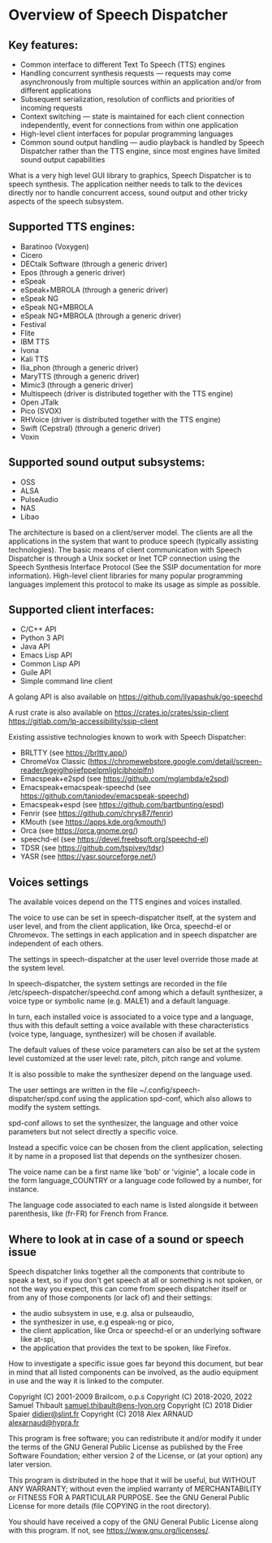 Overview of Speech Dispatcher
=============================

Key features:
-------------

  * Common interface to different Text To Speech (TTS) engines
  * Handling concurrent synthesis requests — requests may come asynchronously
  from multiple sources within an application and/or from different applications
  * Subsequent serialization, resolution of conflicts and priorities of incoming
  requests
  * Context switching — state is maintained for each client connection
  independently, event for connections from within one application
  * High-level client interfaces for popular programming languages
  * Common sound output handling — audio playback is handled by Speech
  Dispatcher rather than the TTS engine, since most engines have limited sound
  output capabilities

What is a very high level GUI library to graphics, Speech Dispatcher is to
speech synthesis. The application neither needs to talk to the devices directly
nor to handle concurrent access, sound output and other tricky aspects of the
speech subsystem.

Supported TTS engines:
----------------------

  * Baratinoo (Voxygen)
  * Cicero
  * DECtalk Software (through a generic driver)
  * Epos (through a generic driver)
  * eSpeak
  * eSpeak+MBROLA (through a generic driver)
  * eSpeak NG
  * eSpeak NG+MBROLA
  * eSpeak NG+MBROLA (through a generic driver)
  * Festival
  * Flite
  * IBM TTS
  * Ivona
  * Kali TTS
  * llia_phon (through a generic driver)
  * MaryTTS (through a generic driver)
  * Mimic3 (through a generic driver)
  * Multispeech (driver is distributed together with the TTS engine)
  * Open JTalk
  * Pico (SVOX)
  * RHVoice (driver is distributed together with the TTS engine)
  * Swift (Cepstral) (through a generic driver)
  * Voxin

Supported sound output subsystems:
----------------------------------

  * OSS
  * ALSA
  * PulseAudio
  * NAS
  * Libao

The architecture is based on a client/server model. The clients are all the
applications in the system that want to produce speech (typically assisting
technologies). The basic means of client communication with Speech Dispatcher
is through a Unix socket or Inet TCP connection using the Speech Synthesis
Interface Protocol (See the SSIP documentation for more information). High-level
client libraries for many popular programming languages implement this protocol
to make its usage as simple as possible.

Supported client interfaces:
----------------------------

  * C/C++ API
  * Python 3 API
  * Java API
  * Emacs Lisp API
  * Common Lisp API
  * Guile API
  * Simple command line client

A golang API is also available on https://github.com/ilyapashuk/go-speechd

A rust crate is also available on https://crates.io/crates/ssip-client https://gitlab.com/lp-accessibility/ssip-client

Existing assistive technologies known to work with Speech Dispatcher:

  * BRLTTY (see https://brltty.app/)
  * ChromeVox Classic (https://chromewebstore.google.com/detail/screen-reader/kgejglhpjiefppelpmljglcjbhoiplfn)
  * Emacspeak+e2spd (see https://github.com/mglambda/e2spd)
  * Emacspeak+emacspeak-speechd (see https://github.com/taniodev/emacspeak-speechd)
  * Emacspeak+espd (see https://github.com/bartbunting/espd)
  * Fenrir (see https://github.com/chrys87/fenrir)
  * KMouth (see https://apps.kde.org/kmouth/)
  * Orca (see https://orca.gnome.org/)
  * speechd-el (see https://devel.freebsoft.org/speechd-el)
  * TDSR (see https://github.com/tspivey/tdsr)
  * YASR (see https://yasr.sourceforge.net/)

Voices settings
---------------
The available voices depend on the TTS engines and voices installed.

The voice to use can be set in speech-dispatcher itself, at the system and user
level, and from the client application, like Orca, speechd-el or Chromevox.
The settings in each application and in speech dispatcher are independent of
each others.

The settings in speech-dispatcher at the user level override those
made at the system level.


In speech-dispatcher, the system settings are recorded in the file
/etc/speech-dispatcher/speechd.conf among which a default synthesizer, a voice
type or symbolic name (e.g. MALE1) and a default language.

In turn, each installed voice is associated to a voice type and a language, thus
with this default setting a voice available with these characteristics (voice
type, language, synthesizer) will be chosen if available.


The default values of these voice parameters can also be set at the system
level customized at the user level: rate, pitch, pitch range and volume.

It is also possible to make the synthesizer depend on the language used.


The user settings are written in the file ~/.config/speech-dispatcher/spd.conf
using the application spd-conf, which also allows to modify the system settings.

spd-conf allows to set the synthesizer, the language and other voice parameters
but not select directly a specific voice. 


Instead a specific voice can be chosen from the client application, selecting it
by name in a proposed list that depends on the synthesizer chosen.

The voice name can be a first name like 'bob' or 'viginie", a locale code in the
form language_COUNTRY or a language code followed by a number, for instance.

The language code associated to each name is listed alongside it between
parenthesis, like (fr-FR) for French from France.

Where to look at in case of a sound or speech issue
---------------------------------------------------

Speech dispatcher links together all the components that contribute to speak a
text, so if you don't get speech at all or something is not spoken, or not the
way you expect, this can come from speech dispatcher itself or from any of those
components (or lack of) and their settings:
- the audio subsystem in use, e.g. alsa or pulseaudio,
- the synthesizer in use, e.g espeak-ng or pico,
- the client application, like Orca or speechd-el or an underlying software like
  at-spi,
- the application that provides the text to be spoken, like Firefox.

How to investigate a specific issue goes far beyond this document, but bear in
mind that all listed components can be involved, as the audio equipment in use
and the way it is linked to the computer.


Copyright (C) 2001-2009 Brailcom, o.p.s
Copyright (C) 2018-2020, 2022 Samuel Thibault <samuel.thibault@ens-lyon.org>
Copyright (C) 2018 Didier Spaier <didier@slint.fr>
Copyright (C) 2018 Alex ARNAUD <alexarnaud@hypra.fr>

This program is free software; you can redistribute it and/or modify it under
the terms of the GNU General Public License as published by the Free Software
Foundation; either version 2 of the License, or (at your option) any later
version.

This program is distributed in the hope that it will be useful, but WITHOUT ANY
WARRANTY; without even the implied warranty of MERCHANTABILITY or FITNESS FOR A
PARTICULAR PURPOSE.  See the GNU General Public License for more details (file
COPYING in the root directory).

You should have received a copy of the GNU General Public License
along with this program.  If not, see <https://www.gnu.org/licenses/>.
